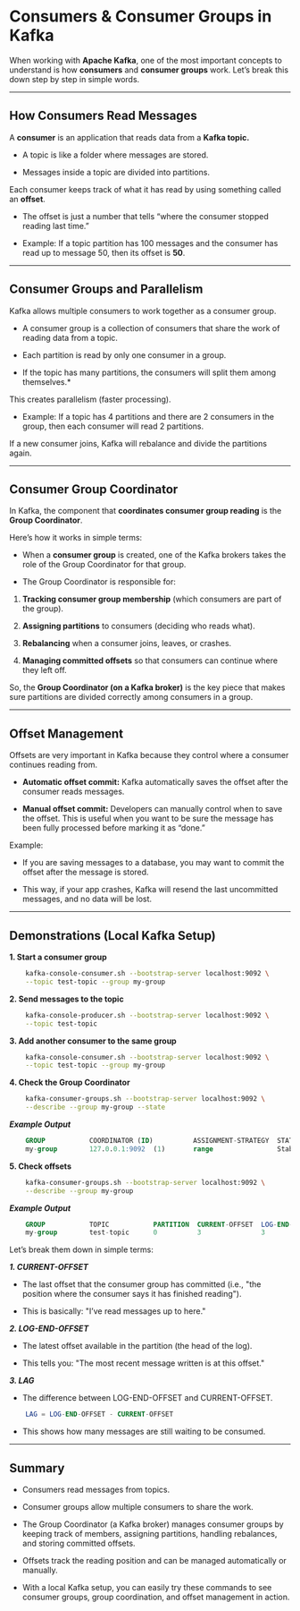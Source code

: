 # Consumers & Consumer Groups in Kafka

When working with **Apache Kafka**, one of the most important concepts to understand is how **consumers** and **consumer groups** work. Let’s break this down step by step in simple words.

---

## How Consumers Read Messages

A **consumer** is an application that reads data from a **Kafka topic.**

* A topic is like a folder where messages are stored.

* Messages inside a topic are divided into partitions.

Each consumer keeps track of what it has read by using something called an **offset**.

* The offset is just a number that tells “where the consumer stopped reading last time.”

* Example: If a topic partition has 100 messages and the consumer has read up to message 50, then its offset is **50**.

--- 

## Consumer Groups and Parallelism

Kafka allows multiple consumers to work together as a consumer group.

* A consumer group is a collection of consumers that share the work of reading data from a topic.

* Each partition is read by only one consumer in a group.

* If the topic has many partitions, the consumers will split them among themselves.*

This creates parallelism (faster processing).

* Example: If a topic has 4 partitions and there are 2 consumers in the group, then each consumer will read 2 partitions.

If a new consumer joins, Kafka will rebalance and divide the partitions again.

---

## Consumer Group Coordinator

In Kafka, the component that **coordinates consumer group reading** is the **Group Coordinator**.

Here’s how it works in simple terms:

* When a **consumer group** is created, one of the Kafka brokers takes the role of the Group Coordinator for that group.

* The Group Coordinator is responsible for:

 1. **Tracking consumer group membership** (which consumers are part of the group).

 2. **Assigning partitions** to consumers (deciding who reads what).

 3. **Rebalancing** when a consumer joins, leaves, or crashes.

 4. **Managing committed offsets** so that consumers can continue where they left off.

So, the **Group Coordinator (on a Kafka broker)** is the key piece that makes sure partitions are divided correctly among consumers in a group.

---

## Offset Management

Offsets are very important in Kafka because they control where a consumer continues reading from.

* **Automatic offset commit:** Kafka automatically saves the offset after the consumer reads messages.

* **Manual offset commit:** Developers can manually control when to save the offset. This is useful when you want to be sure the message has been fully processed before marking it as “done.”

Example:

* If you are saving messages to a database, you may want to commit the offset after the message is stored.

* This way, if your app crashes, Kafka will resend the last uncommitted messages, and no data will be lost.

---

## Demonstrations (Local Kafka Setup)

**1. Start a consumer group**
```bash
    kafka-console-consumer.sh --bootstrap-server localhost:9092 \
    --topic test-topic --group my-group
```

**2. Send messages to the topic**
```bash
    kafka-console-producer.sh --bootstrap-server localhost:9092 \
    --topic test-topic
```

**3. Add another consumer to the same group**
```bash
    kafka-console-consumer.sh --bootstrap-server localhost:9092 \
    --topic test-topic --group my-group
```

**4. Check the Group Coordinator**
```bash
    kafka-consumer-groups.sh --bootstrap-server localhost:9092 \
    --describe --group my-group --state
```

***Example Output***
```sql
    GROUP           COORDINATOR (ID)          ASSIGNMENT-STRATEGY  STATE                #MEMBERS
    my-group        127.0.0.1:9092  (1)       range                Stable               2
```

**5. Check offsets**
```bash
    kafka-consumer-groups.sh --bootstrap-server localhost:9092 \
    --describe --group my-group
```

***Example Output***
```sql
    GROUP           TOPIC           PARTITION  CURRENT-OFFSET  LOG-END-OFFSET  LAG             CONSUMER-ID                                           HOST            CLIENT-ID
    my-group        test-topic      0          3               3               0               console-consumer-61a606db-3b42-4b4b-a3de-67f2f035fca6 /127.0.0.1      console-consumer
```

Let’s break them down in simple terms:

***1. CURRENT-OFFSET***

- The last offset that the consumer group has committed (i.e., "the position where the consumer says it has finished reading").

- This is basically: "I’ve read messages up to here."

***2. LOG-END-OFFSET***

- The latest offset available in the partition (the head of the log).

- This tells you: "The most recent message written is at this offset."

***3. LAG***

- The difference between LOG-END-OFFSET and CURRENT-OFFSET.

```sql
    LAG = LOG-END-OFFSET - CURRENT-OFFSET
```

- This shows how many messages are still waiting to be consumed.

---

## Summary

* Consumers read messages from topics.

* Consumer groups allow multiple consumers to share the work.

* The Group Coordinator (a Kafka broker) manages consumer groups by keeping track of members, assigning partitions, handling rebalances, and storing committed offsets.

* Offsets track the reading position and can be managed automatically or manually.

* With a local Kafka setup, you can easily try these commands to see consumer groups, group coordination, and offset management in action.
